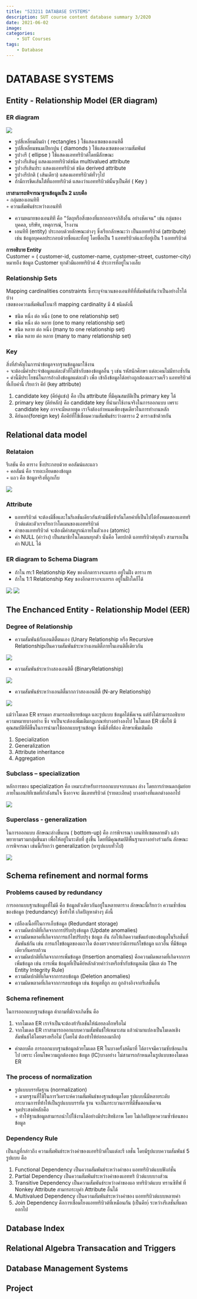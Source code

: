```yaml
---
title: "523211 DATABASE SYSTEMS"
description: SUT course content database summary 3/2020
date: 2021-06-02
image: 
categories:
    - SUT Courses
tags:
    - Database
---
```


# DATABASE SYSTEMS
## Entity - Relationship Model (ER diagram)
### ER diagram
![](img/er.png)
- รูปสี่เหลี่ยมผืนผ้า ( rectangles ) ใช้แสดงเซตของเอนทิตี้
- รูปสี่เหลี่ยมขนมเปียกปูน ( diamonds ) ใช้แสดงเซตของความสัมพันธ์
- รูปวงรี ( ellipse ) ใช้แสดงแอททริบิวต์โดยมีลักษณะ
- รูปวงรีเส้นคู่ แสดงแอททริบิวต์ชนิด multivalued attribute
- รูปวงรีเส้นประ แสดงแอททริบิวต์ ชนิด derived attribute
- รูปวงรีปกติ ( เส้นเดียว) แสดงแอททริบิวต์ทั่วๆไป
- ถ้ามีการขีดเส้นใต้ที่แอททริบิวต์ แสดงว่าแอททริบิวต์นั้นๆเป็นคีย์ ( Key )  

**เราสามารถพิจารณาฐานข้อมูลเป็น 2 แบบคือ**  
◦ กลุ่มของเอนทิที  
◦ ความสัมพันธ์ระหว่างเอนทิที  
- ความหมายของเอนทิที คือ “วัตถุหรือสิ่งของที่แยกออกจากิส่ิงอื่น อย่างชัดเจน” เช่น กลุ่มของบุคคล, บริษัท, เหตุการณ์, โรงงาน
- เอนทีที (entity) ประกอบด้วยลักษณะต่างๆ ซึ่งเรียกลักษณะว่า เป็นแอททริบิวต์ (attribute) เช่น ข้อมูลบุคคลประกอบด้วยชื่อและที่อยู่ โดยชื่อเป็น 1 แอททริบิวต์และที่อยู่เป็น 1 แอททริบิวต์  

**การอธิบาย Entity**   
Customer = ( customer-id, customer-name, customer-street, customer-city)  
หมายถึง ข้อมูล Customer ทุกตัวมีแอททริบิวต์ 4 ประการที่อยู่ในวงเล็บ
### Relationship Sets
Mapping cardinalities constraints ซึ่งระบุจำนวนของเอนทิทีที่สัมพันธ์กันว่าเป็นอย่างไรได้บ้าง  
เซตของความสัมพันธ์ไบนารี mapping cardinality มี 4 ชนิดดังนี้  
- ชนิด หนึ่ง ต่อ หนึ่ง (one to one relationship set)  
- ชนิด หนึ่ง ต่อ หลาย (one to many relationship set)  
- ชนิด หลาย ต่อ หนึ่ง (many to one relationship set)  
- ชนิด หลาย ต่อ หลาย (many to many relationship set)
### Key
 สิ่งที่สำคัญในการนำข้อมูลจากฐานข้อมูลมาใช้งาน  
◦ จะต้องมีค่าประจำข้อมูลแต่ละตัวที่ไม่ซ้ากับของข้อมูลอื่น ๆ เช่น รหัสนักศึกษา แต่ละคนไม่มีทางซ้ำกัน  
◦ ค่านี้มีประโยชน์ในการอ้างอิงข้อมูลแต่ละตัว เพื่อ เข้าถึงข้อมูลได้อย่างถูกต้องและรวดเร็ว แอททริบิวต์ที่เก็บค่านี้ เรียกว่า คีย์ (key attribute)  
1) candidate key (คีย์คู่แข่ง) คือ เป็น attribute ที่มีคุณสมบัติเป็น primary key ได้  
2) primary key (คีย์หลัก) คือ candidate key ที่นำมาใช้งานจริงในการออกแบบ เพราะ candidate key อาจจะมีหลายชุด เราจึงต้องกำหนดเพียงชุดเดียวในการทำงานหลัก
3) คีย์นอก(foreign key) คือคีย์ที่ใช้เชื่อมความสัมพันธ์ระว่างตาราง 2 ตารางเข้าด้วยกัน
## Relational data model
### Relataion
รีเลชัน คือ ตาราง ซึ่งประกอบด้วย คอลัมน์และแถว  
◦ คอลัมน์ คือ รายละเอียดของข้อมูล  
◦ แถว คือ ข้อมูลจริงที่ถูกเก็บ  

![](img/table1-3.png)

### Attribute

- แอททริบิวต์ จะต้องมีชื่อและในรีเลชันเดียวกันห้ามมีชื่อซ้ากันโดยค่าที่เป็นไปได้ทั้งหมดของแอททริบิวต์แต่ละตัวเราเรียกว่าโดเมนของแอททริบิวต์  
- ค่าของแอททริบิวต์ จะต้องมีค่าสมบูรณ์ภายในตัวเอง (atomic)  
- ค่า NULL (ค่าว่าง) เป็นสมาชิกในโดเมนทุกตัว นั่นคือ โดยปกติ แอททริบิวต์ทุกตัว สามารถเป็นค่า NULL ได้ 

### ER diagram to Schema Diagram
- ถ้าใน m:1 Relationship Key ของอีกตารางจะแทรก อยู่ในฝั่ง ตาราง m   
- ถ้าใน 1:1 Relationship Key ของอีกตารางจะแทรก อยู่ในฝั่งใดก็ได้  

![](img/er-diagram.png)
![](img/schema.png)

## The Enchanced Entity - Relationship Model (EER)
### Degree of Relationship
- ความสัมพันธ์กับเอนติตี้ตนเอง (Unary Relationship หรือ Recursive Relationshipเป็นความสัมพันธ์ระหว่างเอนติตี้ภายในเอนติตี้เดียวกัน  

![](img/Unary-relationship.jpeg) 
- ความสัมพันธ์ระหว่างสองเอนติตี้ (BinaryRelationship)  

![](img/0_tdFAebIcfbyiFdgM.png)
- ความสัมพันธ์ระหว่างเอนติตี้มากกว่าสองเอนติตี้ (N-ary Relationship)  

![](img/Example-of-an-n-ary-relation.png)  

แม้ว่าโมเดล ER ธรรมดา สามารถอธิบายข้อมูล และรูปแบบ ข้อมูลได้ชัดเจน แต่ยังไม่สามารถอธิบายความหมายบางอย่าง ซึ่ง จาเป็นจะต้องเพิ่มเติมกฎเกณฑ์บางอย่างลงไป ในโมเดล ER เพื่อให้ มีคุณสมบัติที่ดีขึ้นในการนำมาใช้ออกแบบฐานข้อมูล ซึ่งมีสิ่งที่ต้อง ศึกษาเพิ่มเติมคือ  
1. Specialization  
2. Generalization  
3. Attribute inheritance   
4. Aggregation  

### Subclass – specialization
หลักการของ specialization คือ เหมาะสำหรับการออกแบบจากบนลง ล่าง โดยการกำหนดกลุ่มย่อย ภายในเอนทิทีเซตที่กำลังสนใจ ซึ่งอาจจะ มีแอททริบิวต์ (รายละเอียด) บางอย่างที่แตกต่างออกไป 

![](img/img_122.jpeg)
### Superclass - generalization
ในการออกแบบ ลักษณะล่างขึ้นบน ( bottom-up) คือ การพิจารณา เอนทิทีเซตหลายตัว แล้วพยายามรวมกลุ่มขึ้นมา เพื่อให้อยู่ในระดับที่ สูงขึ้น โดยที่มีคุณสมบัติพื้นฐานบางอย่างร่วมกัน ลักษณะการพิจารณา เช่นนี้เรียกว่า generalization (หารูปแบบทั่วไป)  

![](img/img_121.jpeg)
## Schema refinement and normal forms
### Problems caused by redundancy
การออกแบบฐานข้อมูลที่ไม่ดี คือ ข้อมูลตัวเดียวกันอยู่ในหลายตาราง ลักษณะนี้เรียกว่า ความซ้ำซ้อนของข้อมูล (redundancy) ซึ่งท้าให้ เกิดปัญหาต่างๆ ดังนี้  
- เปลืองเนื้อที่ในการเก็บข้อมูล (Redundant storage)  
- ความผิดปกติที่เกิดจากการปรับปรุงข้อมูล (Update anomalies)  
- ความผิดพลาดที่เกิดจากการแก้ไขปรับปรุง ข้อมูล อัน ก่อให้เกิดความขัดแย้งของข้อมูลในรีเลชั่นที่สัมพันธ์กัน เช่น การแก้ไขข้อมูลของแถวใด ต้องตรวจสอบว่ามีการแก้ไขข้อมูล แถวอื่น ที่มีข้อมูลเดียวกันครบถ้วน
- ความผิดปกติที่เกิดจากการเพิ่มข้อมูล (Insertion anomalies) คือความผิดพลาดที่เกิดจากการเพิ่มข้อมูล เช่น การเพิ่ม ข้อมูลที่เป็นคีย์หลักด้วยค่าว่างหรือซ้ำกับข้อมูลเดิม (มีผล ต่อ The Entity Integrity Rule)  
- ความผิดปกติที่เกิดจากการลบข้อมูล (Deletion anomalies)  
- ความผิดพลาดที่เกิดจากการลบข้อมูล เช่น ข้อมูลที่ถูก ลบ ถูกอ้างอิงจากรีเลชั่นอื่น
### Schema refinement
ในการออกแบบฐานข้อมูล ค้าถามที่มักจะเกิดขึ้น คือ
1. จากโมเดล ER เราจ้าเป็นจะต้องท้ารีเลชันให้น้อยลงอีกหรือไม่
2. จากโมเดล ER เราสามารถออกแบบความสัมพันธ์ให้เหมาะสม แล้วนำมาแปลงเป็นโมเดลเชิงสัมพันธ์ได้โดยตรงหรือไม่ (โดยไม่ ต้องท้าให้ย่อยลงมาอีก)
- คำตอบคือ การออกแบบฐานข้อมูลด้วยโมเดล ER ในบางครั้งสคีมาที่ ได้อาจจมีความซับซ้อนเกินไป เพราะ เงื่อนไขความถูกต้องของ ข้อมูล (IC)บางอย่าง ไม่สามารถก้าหนดในรูปแบบของโมเดล ER
### The process of normalization
- รูปแบบบรรทัดฐาน (normalization)  
◦ มาตรฐานที่ใช้ในการวิเคราะห์ความสัมพันธ์ของฐานข้อมูลโดย รูปแบบนี้มีหลายระดับกระบวนการที่ท้าให้เป็นรูปแบบบรรทัด ฐาน จะเป็นกระบวนการที่มีขั้นตอนชัดเจน
- จุดประสงค์หลักคือ  
◦ ท้าให้ฐานข้อมูลสามารถนำไปใช้งานได้อย่างมีประสิทธิภาพ โดย ไม่เกิดปัญหาความซ้ำซ้อนของข้อมูล
### Dependency Rule
เป็นกฎที่กล่าวถึง ความสัมพันธ์ระหว่างค่าของแอทริบิวต์ในแต่ละรี เลชั่น โดยมีรูปแบบความสัมพันธ์ 5 รูปแบบ คือ
1. Functional Dependency เป็นความสัมพันธ์ระหว่างค่าของ แอททริบิวต์แบบฟังก์ชั่น
2. Partial Dependency เป็นความสัมพันธ์ระหว่างค่าของแอททริ บิวต์แบบบางส่วน
3. Transitive Dependency เป็นความสัมพันธ์ระหว่างค่าของแอ ททริบิวต์แบบ ทรานซิทีฟ ที่ Nonkey Attribute สามารถระบุค่า Attribute อื่นได้
4. Multivalued Dependency เป็นความสัมพันธ์ระหว่างค่าของ แอททริบิวต์แบบหลายค่า
5. Join Dependency คือการเชื่อมโยงแอททริบิวต์ที่เหมือนกัน (เป็นคีย)์ ระหว่างรีเลชั่นที่แตกออกไป
## Database Index
## Relational Algebra Transacation and Triggers
## Database Management Systems

## Project